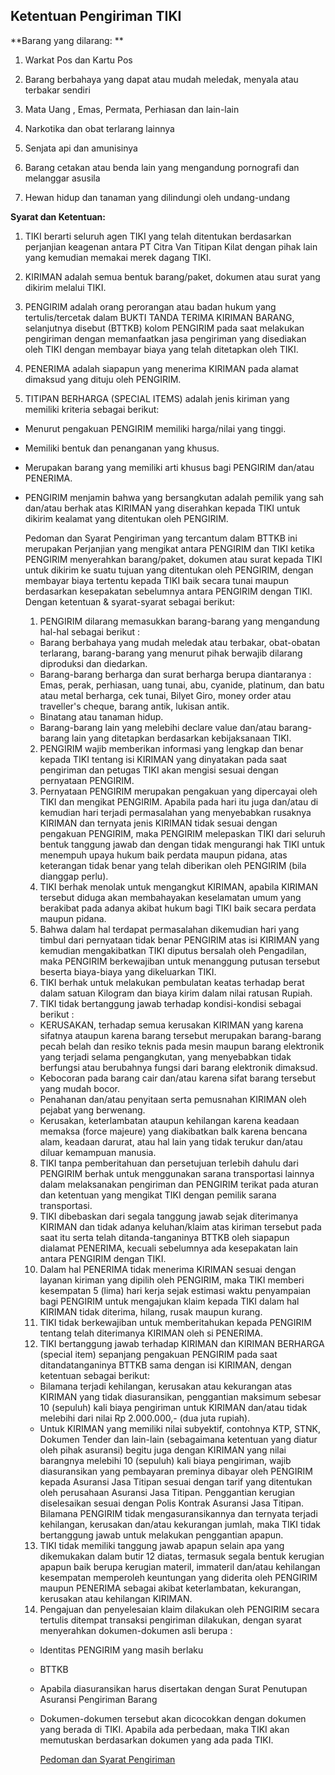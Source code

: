 ## Ketentuan Pengiriman TIKI

**Barang yang dilarang:
**

1. Warkat Pos dan Kartu Pos

2.  Barang berbahaya yang dapat atau mudah meledak, menyala atau terbakar sendiri

3. Mata Uang , Emas, Permata, Perhiasan dan lain-lain

4. Narkotika dan obat terlarang lainnya

5. Senjata api dan amunisinya

6. Barang cetakan atau benda lain yang mengandung pornografi dan melanggar asusila

7. Hewan hidup dan tanaman yang dilindungi oleh undang-undang



**Syarat dan Ketentuan:**


1. TIKI berarti seluruh agen TIKI yang telah ditentukan berdasarkan perjanjian keagenan antara PT Citra Van Titipan Kilat dengan pihak lain yang kemudian memakai merek dagang TIKI.

2. KIRIMAN adalah semua bentuk barang\/paket, dokumen atau surat yang dikirim melalui TIKI.

3. PENGIRIM adalah orang perorangan atau badan hukum yang tertulis\/tercetak dalam BUKTI TANDA TERIMA KIRIMAN BARANG, selanjutnya disebut \(BTTKB\) kolom PENGIRIM pada saat melakukan pengiriman dengan memanfaatkan jasa pengiriman yang disediakan oleh TIKI dengan membayar biaya yang telah ditetapkan oleh TIKI.

4. PENERIMA adalah siapapun yang menerima KIRIMAN pada alamat dimaksud yang dituju oleh PENGIRIM.

5. TITIPAN BERHARGA \(SPECIAL ITEMS\) adalah jenis kiriman yang memiliki kriteria sebagai berikut:



* Menurut pengakuan PENGIRIM memiliki harga\/nilai yang tinggi.
* Memiliki bentuk dan penanganan yang khusus.
* Merupakan barang yang memiliki arti khusus bagi PENGIRIM dan\/atau PENERIMA.
* PENGIRIM menjamin bahwa yang bersangkutan adalah pemilik yang sah dan\/atau berhak atas KIRIMAN yang diserahkan kepada TIKI untuk dikirim kealamat yang ditentukan oleh PENGIRIM.

  Pedoman dan Syarat Pengiriman yang tercantum dalam BTTKB ini merupakan Perjanjian yang mengikat antara PENGIRIM dan TIKI ketika PENGIRIM menyerahkan barang\/paket, dokumen atau surat kepada TIKI untuk dikirim ke suatu tujuan yang ditentukan oleh PENGIRIM, dengan membayar biaya tertentu kepada TIKI baik secara tunai maupun berdasarkan kesepakatan sebelumnya antara PENGIRIM dengan TIKI. Dengan ketentuan & syarat-syarat sebagai berikut:

  1. PENGIRIM dilarang memasukkan barang-barang yang mengandung hal-hal sebagai berikut :


    * Barang berbahaya yang mudah meledak atau terbakar, obat-obatan terlarang, barang-barang yang menurut pihak berwajib dilarang diproduksi dan diedarkan.
    * Barang-barang berharga dan surat berharga berupa diantaranya : Emas, perak, perhiasan, uang tunai, abu, cyanide, platinum, dan batu atau metal berharga, cek tunai, Bilyet Giro, money order atau traveller's cheque, barang antik, lukisan antik.
    * Binatang atau tanaman hidup.
    * Barang-barang lain yang melebihi declare value dan\/atau barang-barang lain yang ditetapkan berdasarkan kebijaksanaan TIKI.


  2. PENGIRIM wajib memberikan informasi yang lengkap dan benar kepada TIKI tentang isi KIRIMAN yang dinyatakan pada saat pengiriman dan petugas TIKI akan mengisi sesuai dengan pernyataan PENGIRIM.
  3. Pernyataan PENGIRIM merupakan pengakuan yang dipercayai oleh TIKI dan mengikat PENGIRIM. Apabila pada hari itu juga dan\/atau di kemudian hari terjadi permasalahan yang menyebabkan rusaknya KIRIMAN dan ternyata jenis KIRIMAN tidak sesuai dengan pengakuan PENGIRIM, maka PENGIRIM melepaskan TIKI dari seluruh bentuk tanggung jawab dan dengan tidak mengurangi hak TIKI untuk menempuh upaya hukum baik perdata maupun pidana, atas keterangan tidak benar yang telah diberikan oleh PENGIRIM \(bila dianggap perlu\).
  4. TIKI berhak menolak untuk mengangkut KIRIMAN, apabila KIRIMAN tersebut diduga akan membahayakan keselamatan umum yang berakibat pada adanya akibat hukum bagi TIKI baik secara perdata maupun pidana.
  5. Bahwa dalam hal terdapat permasalahan dikemudian hari yang timbul dari pernyataan tidak benar PENGIRIM atas isi KIRIMAN yang kemudian mengakibatkan TIKI diputus bersalah oleh Pengadilan, maka PENGIRIM berkewajiban untuk menanggung putusan tersebut beserta biaya-biaya yang dikeluarkan TIKI.
  6. TIKI berhak untuk melakukan pembulatan keatas terhadap berat dalam satuan Kilogram dan biaya kirim dalam nilai ratusan Rupiah.
  7. TIKI tidak bertanggung jawab terhadap kondisi-kondisi sebagai berikut :


    * KERUSAKAN, terhadap semua kerusakan KIRIMAN yang karena sifatnya ataupun karena barang tersebut merupakan barang-barang pecah belah dan resiko teknis pada mesin maupun barang elektronik yang terjadi selama pengangkutan, yang menyebabkan tidak berfungsi atau berubahnya fungsi dari barang elektronik dimaksud.
    * Kebocoran pada barang cair dan\/atau karena sifat barang tersebut yang mudah bocor.
    * Penahanan dan\/atau penyitaan serta pemusnahan KIRIMAN oleh pejabat yang berwenang.
    * Kerusakan, keterlambatan ataupun kehilangan karena keadaan memaksa \(force majeure\) yang diakibatkan balk karena bencana alam, keadaan darurat, atau hal lain yang tidak terukur dan\/atau diluar kemampuan manusia.


  8. TIKI tanpa pemberitahuan dan persetujuan terlebih dahulu dari PENGIRIM berhak untuk menggunakan sarana transportasi lainnya dalam melaksanakan pengiriman dan PENGIRIM terikat pada aturan dan ketentuan yang mengikat TIKI dengan pemilik sarana transportasi.
  9. TIKI dibebaskan dari segala tanggung jawab sejak diterimanya KIRIMAN dan tidak adanya keluhan\/klaim atas kiriman tersebut pada saat itu serta telah ditanda-tanganinya BTTKB oleh siapapun dialamat PENERIMA, kecuali sebelumnya ada kesepakatan lain antara PENGIRIM dengan TIKI.
  10. Dalam hal PENERIMA tidak menerima KIRIMAN sesuai dengan layanan kiriman yang dipilih oleh PENGIRIM, maka TIKI memberi kesempatan 5 \(lima\) hari kerja sejak estimasi waktu penyampaian bagi PENGIRIM untuk mengajukan klaim kepada TIKI dalam hal KIRIMAN tidak diterima, hilang, rusak maupun kurang.
  11. TIKI tidak berkewajiban untuk memberitahukan kepada PENGIRIM tentang telah diterimanya KIRIMAN oleh si PENERIMA.
  12. TIKI bertanggung jawab terhadap KIRIMAN dan KIRIMAN BERHARGA \(special item\) sepanjang pengakuan PENGIRIM pada saat ditandatanganinya BTTKB sama dengan isi KIRIMAN, dengan ketentuan sebagai berikut:


    * Bilamana terjadi kehilangan, kerusakan atau kekurangan atas KIRIMAN yang tidak diasuransikan, penggantian maksimum sebesar 10 \(sepuluh\) kali biaya pengiriman untuk KIRIMAN dan\/atau tidak melebihi dari nilai Rp 2.000.000,- \(dua juta rupiah\).
    * Untuk KIRIMAN yang memiliki nilai subyektif, contohnya KTP, STNK, Dokumen Tender dan lain-lain \(sebagaimana ketentuan yang diatur oleh pihak asuransi\) begitu juga dengan KIRIMAN yang nilai barangnya melebihi 10 \(sepuluh\) kali biaya pengiriman, wajib diasuransikan yang pembayaran preminya dibayar oleh PENGIRIM kepada Asuransi Jasa Titipan sesuai dengan tarif yang ditentukan oleh perusahaan Asuransi Jasa Titipan. Penggantian kerugian diselesaikan sesuai dengan Polis Kontrak Asuransi Jasa Titipan. Bilamana PENGIRIM tidak mengasuransikannya dan ternyata terjadi kehilangan, kerusakan dan\/atau kekurangan jumlah, maka TIKI tidak bertanggung jawab untuk melakukan penggantian apapun.


  13. TIKI tidak memiliki tanggung jawab apapun selain apa yang dikemukakan dalam butir 12 diatas, termasuk segala bentuk kerugian apapun baik berupa kerugian materil, immateril dan\/atau kehilangan kesempatan memperoleh keuntungan yang diderita oleh PENGIRIM maupun PENERIMA sebagai akibat keterlambatan, kekurangan, kerusakan atau kehilangan KIRIMAN.
  14. Pengajuan dan penyelesaian klaim dilakukan oleh PENGIRIM secara tertulis ditempat transaksi pengiriman dilakukan, dengan syarat menyerahkan dokumen-dokumen asli berupa :


    * ldentitas PENGIRIM yang masih berlaku
    * BTTKB
    * Apabila diasuransikan harus disertakan dengan Surat Penutupan Asuransi Pengiriman Barang
    * Dokumen-dokumen tersebut akan dicocokkan dengan dokumen yang berada di TIKI. Apabila ada perbedaan, maka TIKI akan memutuskan berdasarkan dokumen yang ada pada TIKI.


      [Pedoman dan Syarat Pengiriman](http://news.tiki.id/pedoman-dan-syarat-pengiriman/)



